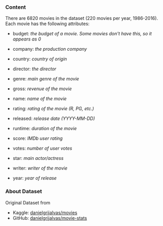 ### Content  

There are 6820 movies in the dataset (220 movies per year, 1986-2016). Each movie has the following attributes:  

- budget: *the budget of a movie. Some movies don't have this, so it appears as 0*

- company: *the production company*

- country: *country of origin*

- director: *the director*

- genre: *main genre of the movie*

- gross: *revenue of the movie*

- name: *name of the movie*

- rating: *rating of the movie (R, PG, etc.)*

- released: *release date (YYYY-MM-DD)*

- runtime: *duration of the movie*

- score: *IMDb user rating*

- votes: *number of user votes*

- star: *main actor/actress*

- writer: *writer of the movie*

- year: *year of release*

### About Dataset

Original Dataset from
- Kaggle: [danielgrijalvas/movies](https://www.kaggle.com/danielgrijalvas/movies)
- GitHub: [danielgrijalvas/movie-stats](https://github.com/danielgrijalva/movie-stats)
